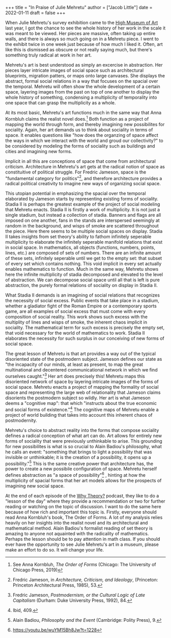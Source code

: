 +++
title = "In Praise of Julie Mehretu"
author = ["Jacob Little"]
date = 2022-01-11
draft = false
+++

When Julie Mehretu's survey exhibition came to the [High Museum of Art](https://high.org/exhibition/julie-mehretu/) last year, I got the chance to see the whole history of her work in the scale it was meant to be viewed. Her pieces are massive, often taking up entire walls, and there is always so much going on in a Mehretu piece. I went to the exhibit twice in one week just because of how much I liked it. Often, art like this is dismissed as obscure or not really saying much, but there's something truly radical at work in her art.

Mehretu's art is best understood as simply an excercise in abstraction. Her pieces layer intricate images of social space such as architectural blueprints, migration patters, or maps onto large canvases. She displays the abstract, formal social relations in a way that focuses on the spacial over the temporal. Mehretu will often show the whole development of a certain space, layering images from the past on top of one another to display the whole history of something, condensing a multiplicity of temporality into one space that can grasp the multiplicity as a whole.

At its most basic, Mehretu's art functions much in the same way that Anna Kornbluh claims the realist novel does.[^fn:1] Both function as a project of mapping the world through form, and thereby imagining new possibilites for sociality. Again, her art demands us to think about sociality in terms of space. It enables questions like "how does the organzing of space affect the ways in which we interact with the world and groud our collectivity?" to be considered by modeling the forms of sociality such as buildings and cities and imagining new forms.

Implicit in all this are conceptions of space that come from architectural criticism. Architecture in Mehretu's art gets at the radical notion of space as constituitive of political struggle. For Fredric Jameson, space is the "fundamental category for politics"[^fn:2], and therefore architecture provides a radical political creativity to imagine new ways of organizing social space.

This utopian potential in emphasizing the spacial over the temporal elaborated by Jameson starts by representing existing forms of sociality. Stadia II is perhaps the greatest example of the project of social modeling that Mehretu enacts. Stadia II is firstly a work of multiplicity. It is not just a single stadium, but instead a collection of stadia. Banners and flags are all imposed on one another, fans in the stands are interspersed seemingly at random in the background, and wisps of smoke are scattered throughout the piece. Here there seems to be multiple social spaces on display. Stadia II takes insights from set theory's ability to fathom infinitely seperable multiplicity to elaborate the infinitely seperable manifold relations that exist in social space. In mathematics, all objects (functions, numbers, points, lines, etc.) are composed of sets of numbers. There are an infinite amount of these sets, infinitely seperable until we get to the empty set: that subset of every set which contains nothing. This void implicit in every set actually enables mathematics to function. Much in the same way, Mehretu shows here the infinite multiplicity of stadia decomposed and elevated to the level of abstraction. We can decompose social space until all that is left is pure abstraction, the purely formal relations of sociality on display in Stadia II.

What Stadia II demands is an imagining of social relations that recognizes the necessity of social excess. Public events that take place in a stadium, whether a gladiator fight of the Roman Empire or a contemporary sports game, are all examples of social excess that must come with every composition of social reality. This work shows such excess with the multiplity of lines and wisps of smoke, the inherent chaos implicit in sociality. The mathematical term for such excess is precisely the empty set, that void necessary for the world of mathematics to work. Stadia II elaborates the necessity for such surplus in our conceiving of new forms of social space.

The great lesson of Mehretu is that art provides a way out of the typical disoriented state of the postmodern subject. Jameson defines our state as "the incapacity of our minds, at least as present, to map the great multinational and decentered communicational network in which we find ourselves caught."[^fn:3] Her art does precisely this! Mehretu maps this disoriented network of space by layering intricate images of the forms of social space. Mehretu enacts a project of mapping the formality of social space and representing the large web of relationality that Jameson claims disorients the postmodern subject so wildly. Her art is what Jameson deems a "cognitive map": that which "instructs about the true economic and social forms of existence."[^fn:4] The cognitive maps of Mehretu enable a project of world building that takes into account this inherent chaos of postmodernity.

Mehretu's choice to abstract reality into the forms that compose sociality defines a radical conception of what art can do. Art allows for entirely new forms of sociality that were previously unthinkable to arise. This grounding for new possibilites is what is so crucial to Alain Badiou's philosophy, what he calls an event: "something that brings to light a possibility that was invisible or unthinkable;  it is the creation of a possibility, it opens up a possibility."[^fn:5]  This is the same creative power that architecture has, the power to create a new possibile configuration of space. Mehretu herself defines abstraction as "a space of possibility"[^fn:6] , hinting at how the multiplicity of spacial forms that her art models allows for the prospects of imagining new social space.

At the end of each episode of the [Why Theory?](https://soundcloud.com/whytheory) podcast, they like to do a "lesson of the day" where they provide a recommendation or two for further reading or watching on the topic of discussion. I want to do the same here because of how rich and important this topic is. Firstly, everyone should read Anna Kornbluh's book, The Order of Forms. A lot of my analysis relies heavily on her insights into the realist novel and its architectural and mathematical method. Alain Badiou's formalist reading of set theory is amazing to anyone not aquainted with the radicality of mathematics. Perhaps the lesson should be to pay attention in math class. If you should ever have the opportunity to see Julie Mehretu's art in a museum, please make an effort to do so. It will change your life.

[^fn:1]: See Anna Kornbluh, _The Order of Forms_ (Chicago: The University of Chicago Press, 2019)
[^fn:2]: Fredric Jameson, in _Architecture, Criticism, and Ideology_, (Princeton: Princeton Architectural Press, 1985), 53.
[^fn:3]: Fredric Jameson, _Postmodernism, or the Cultural Logic of Late Capitalism_ (Durham: Duke University Press, 1992), 84.
[^fn:4]: Ibid, 409.
[^fn:5]: Alain Badiou, _Philosophy and the Event_ (Cambridge: Polity Press), 9.
[^fn:6]: <https://youtu.be/wuYM15Bh8Jw?t=1228>